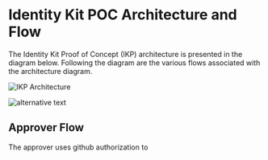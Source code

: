 # Identity Kit POC Architecture and Flow

The Identity Kit Proof of Concept (IKP) architecture is presented in the diagram below. Following the diagram are the various flows associated with the architecture diagram.

![IKP Architecture](http://www.plantuml.com/plantuml/proxy?src=https://raw.githubusercontent.com/swcurran/identity-kit-poc/master/docs/architecture_and_flow.puml)

![alternative text](http://www.plantuml.com/plantuml/proxy?src=https://raw.github.com/plantuml/plantuml-server/master/src/main/webapp/resource/test2diagrams.txt)

## Approver Flow

The approver uses github authorization to 